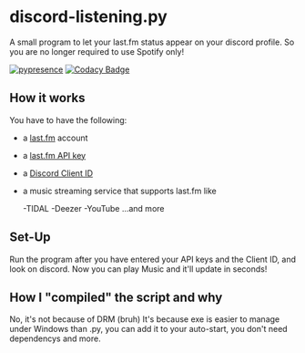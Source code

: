 # discord-listening.py
A small program to let your last.fm status appear on your discord profile. So you are no longer required to use Spotify only!

[![pypresence](https://img.shields.io/badge/using-pypresence-00bb88.svg?style=for-the-badge&logo=discord&logoWidth=20)](https://github.com/qwertyquerty/pypresence)
[![Codacy Badge](https://api.codacy.com/project/badge/Grade/27321cb590274a6d9c4c70bc696a74c1)](https://www.codacy.com/app/p8tgames/discord-listening.py?utm_source=github.com&amp;utm_medium=referral&amp;utm_content=p8tgames/discord-listening.py&amp;utm_campaign=Badge_Grade)

## How it works
You have to have the following:

-   a [last.fm](https://last.fm) account

-   a [last.fm API key](https://last.fm/api)

-   a [Discord Client ID](https://discordapp.com/developers/applications/)

-   a music streaming service that supports last.fm like

      -TIDAL
      -Deezer
      -YouTube
      ...and more

## Set-Up
Run the program after you have entered your API keys and the Client ID, and look on discord. Now you can play Music and it'll update in seconds!

## How I "compiled" the script and why
No, it's not because of DRM (bruh)
It's because exe is easier to manage under Windows than .py, you can add it to your auto-start, you don't need dependencys and more.
